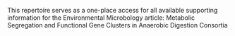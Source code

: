 This repertoire serves as a one-place access for all available supporting information for the Environmental Microbology article: Metabolic Segregation and Functional Gene Clusters in Anaerobic Digestion Consortia
